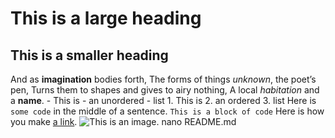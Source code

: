 # This is a large heading
## This is a smaller heading
And as **imagination** bodies forth, The forms of things *unknown*, the 
poet’s pen, Turns them to shapes and gives to airy nothing, A local 
*habitation* and a **name**. - This is - an unordered - list 1. This is 
2. an ordered 3. list Here is `some code` in the middle of a sentence. 
``` This is a block of code ``` Here is how you make [a 
link](https://www.wikipedia.org/). ![This is an 
image.](https://github.com/yihui/xaringan/releases/download/v0.0.2/karl-moustache.jpg)
nano README.md
